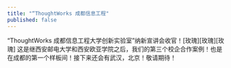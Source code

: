 ```yaml
---
title: "“ThoughtWorks 成都信息工程"
published: false
---
```

“ThoughtWorks 成都信息工程大学创新实验室”纳新宣讲会收官！[玫瑰][玫瑰][玫瑰] 这是继西安邮电大学和西安欧亚学院之后，我们的第三个校企合作案例！也是在成都的第一个样板间！接下来还会有武汉，北京！敬请期待！

